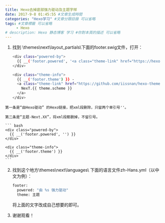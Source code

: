 ```yaml
---
title: Hexo去掉底部强力驱动及主题字样
date: 2017-9-8 01:45:55 #文章生成時間
categories: "Hexo学习" #文章分類目錄 可以省略
tags: #文章標籤 可以省略
     - Hexo
# description: Hexo 静态博客 学习 #你對本頁的描述 可以省略
---
```


1. 找到 \themes\next\layout\_partials\下面的footer.swig文件，打开：

    ``` bash
    <div class="powered-by">
      {{ __('footer.powered', '<a class="theme-link" href="https://hexo.io">Hexo</a>') }}
    </div>

    <div class="theme-info">
      {{ __('footer.theme') }} -
      <a class="theme-link" href="https://github.com/iissnan/hexo-theme-next">
        NexT.{{ theme.scheme }}
      </a>
    </div>
    ```

<!-- more -->

    第一条是“由Hexo驱动” 的Hexo链接，把xml段删除，只留两个单引号''。

    第二条是“主题-Next.XX”，将xml段都删掉，不留引号。

    ``` bash
    <div class="powered-by">
      {{ __('footer.powered', '') }}
    </div>

    <div class="theme-info">
      {{ __('footer.theme') }}
    </div>
    ```

2. 找到这个地方\themes\next\languages\ 下面的语言文件zh-Hans.yml（以中文为例）：

    ``` bash
    footer:
      powered: "由 %s 强力驱动"
      theme: 主题
    ```

    将上面的文字改成自己想要的即可。

3. 谢谢观看！
